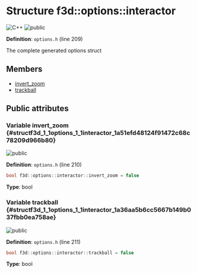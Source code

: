 # Structure f3d::options::interactor

![][C++]
![][public]

**Definition**: `options.h` (line 209)



The complete generated options struct

## Members

* [invert\_zoom](structf3d_1_1options_1_1interactor.md#structf3d_1_1options_1_1interactor_1a51efd48124f91472c68c78209d966b80)
* [trackball](structf3d_1_1options_1_1interactor.md#structf3d_1_1options_1_1interactor_1a36aa5b6cc5667b149b037fbb0ea758ae)

## Public attributes

### Variable invert\_zoom {#structf3d_1_1options_1_1interactor_1a51efd48124f91472c68c78209d966b80}

![][public]

**Definition**: `options.h` (line 210)


```cpp
bool f3d::options::interactor::invert_zoom = false
```








**Type**: bool



### Variable trackball {#structf3d_1_1options_1_1interactor_1a36aa5b6cc5667b149b037fbb0ea758ae}

![][public]

**Definition**: `options.h` (line 211)


```cpp
bool f3d::options::interactor::trackball = false
```








**Type**: bool



[public]: https://img.shields.io/badge/-public-brightgreen (public)
[C++]: https://img.shields.io/badge/language-C%2B%2B-blue (C++)
[const]: https://img.shields.io/badge/-const-lightblue (const)
[protected]: https://img.shields.io/badge/-protected-yellow (protected)
[static]: https://img.shields.io/badge/-static-lightgrey (static)
[private]: https://img.shields.io/badge/-private-red (private)